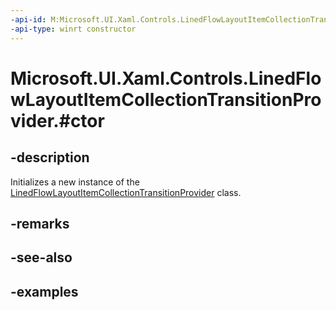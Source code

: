 ```yaml
---
-api-id: M:Microsoft.UI.Xaml.Controls.LinedFlowLayoutItemCollectionTransitionProvider.#ctor
-api-type: winrt constructor
---
```


# Microsoft.UI.Xaml.Controls.LinedFlowLayoutItemCollectionTransitionProvider.#ctor

<!--
public LinedFlowLayoutItemCollectionTransitionProvider ();
-->


## -description

Initializes a new instance of the [LinedFlowLayoutItemCollectionTransitionProvider](linedflowlayoutitemcollectiontransitionprovider.md) class.

## -remarks

## -see-also

## -examples


